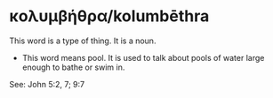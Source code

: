 # κολυμβήθρα/kolumbēthra
This word is a type of thing. It is a noun.
* This word means pool. It is used to talk about pools of water large enough to bathe or swim in.

See: John 5:2, 7; 9:7
